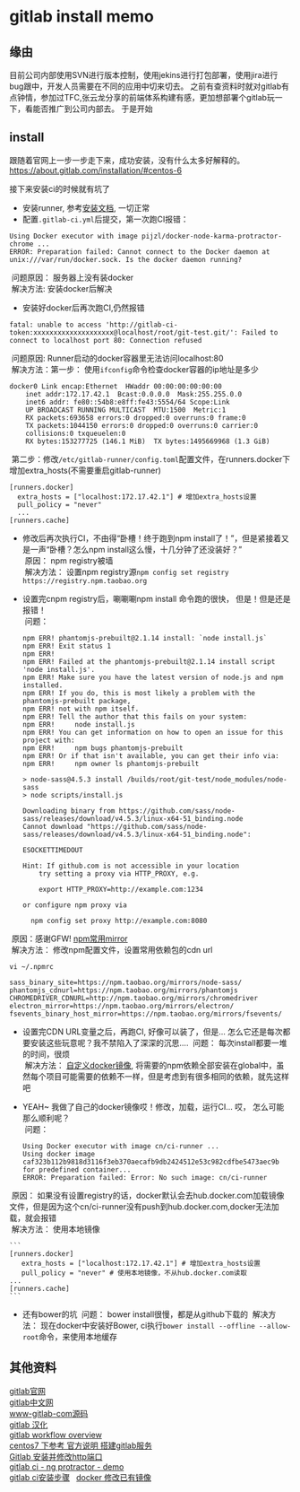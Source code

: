 # gitlab install memo
## 缘由
目前公司内部使用SVN进行版本控制，使用jekins进行打包部署，使用jira进行bug跟中，开发人员需要在不同的应用中切来切去。
之前有查资料时就对gitlab有点钟情，参加过TFC,张云龙分享的前端体系构建有感，更加想部署个gitlab玩一下，看能否推广到公司内部去。
于是开始

## install
跟随着官网上一步一步走下来，成功安装，没有什么太多好解释的。   
https://about.gitlab.com/installation/#centos-6

接下来安装ci的时候就有坑了   
- 安装runner, 参考[安装文档](https://docs.gitlab.com/runner/install/linux-repository.html), 一切正常   
- 配置`.gitlab-ci.yml`后提交，第一次跑CI报错：   
```
Using Docker executor with image pijzl/docker-node-karma-protractor-chrome ...   
ERROR: Preparation failed: Cannot connect to the Docker daemon at unix:///var/run/docker.sock. Is the docker daemon running?
```
  问题原因： 服务器上没有装docker   
  解决方法: 安装docker后解决   
- 安装好docker后再次跑CI,仍然报错   
```
fatal: unable to access 'http://gitlab-ci-token:xxxxxxxxxxxxxxxxxxxx@localhost/root/git-test.git/': Failed to connect to localhost port 80: Connection refused
```
  问题原因: Runner启动的docker容器里无法访问localhost:80   
  解决方法：第一步： 使用`ifconfig`命令检查docker容器的ip地址是多少  
  
```
docker0 Link encap:Ethernet  HWaddr 00:00:00:00:00:00
    inet addr:172.17.42.1  Bcast:0.0.0.0  Mask:255.255.0.0
    inet6 addr: fe80::54b8:e8ff:fe43:5554/64 Scope:Link
    UP BROADCAST RUNNING MULTICAST  MTU:1500  Metric:1
    RX packets:693658 errors:0 dropped:0 overruns:0 frame:0
    TX packets:1044150 errors:0 dropped:0 overruns:0 carrier:0
    collisions:0 txqueuelen:0 
    RX bytes:153277725 (146.1 MiB)  TX bytes:1495669968 (1.3 GiB)
```   
  
  第二步：修改`/etc/gitlab-runner/config.toml`配置文件，在runners.docker下增加extra_hosts(不需要重启gitlab-runner)   
```
[runners.docker]
  extra_hosts = ["localhost:172.17.42.1"] # 增加extra_hosts设置
  pull_policy = "never"
  ...
[runners.cache]
```
  
- 修改后再次执行CI，不由得“卧槽！终于跑到npm install了！”，但是紧接着又是一声“卧槽？怎么npm install这么慢，十几分钟了还没装好？”   
  原因： npm registry被墙   
  解决方法： 设置npm registry源`npm config set registry https://registry.npm.taobao.org`   
- 设置完cnpm registry后，唰唰唰npm install 命令跑的很快， 但是！但是还是报错！   
  问题：  
  
    ```
    npm ERR! phantomjs-prebuilt@2.1.14 install: `node install.js`
    npm ERR! Exit status 1
    npm ERR! 
    npm ERR! Failed at the phantomjs-prebuilt@2.1.14 install script 'node install.js'.
    npm ERR! Make sure you have the latest version of node.js and npm installed.
    npm ERR! If you do, this is most likely a problem with the phantomjs-prebuilt package,
    npm ERR! not with npm itself.
    npm ERR! Tell the author that this fails on your system:
    npm ERR!     node install.js
    npm ERR! You can get information on how to open an issue for this project with:
    npm ERR!     npm bugs phantomjs-prebuilt
    npm ERR! Or if that isn't available, you can get their info via:
    npm ERR!     npm owner ls phantomjs-prebuilt
    ```
  
    ```
    > node-sass@4.5.3 install /builds/root/git-test/node_modules/node-sass
    > node scripts/install.js
    
    Downloading binary from https://github.com/sass/node-sass/releases/download/v4.5.3/linux-x64-51_binding.node
    Cannot download "https://github.com/sass/node-sass/releases/download/v4.5.3/linux-x64-51_binding.node": 
    
    ESOCKETTIMEDOUT
    
    Hint: If github.com is not accessible in your location
        try setting a proxy via HTTP_PROXY, e.g. 
    
        export HTTP_PROXY=http://example.com:1234
    
    or configure npm proxy via
    
      npm config set proxy http://example.com:8080
    ```
  原因：感谢GFW! [npm常用mirror](https://segmentfault.com/a/1190000004690758)   
  解决方法： 修改npm配置文件，设置常用依赖包的cdn url   
  
   ```
   vi ~/.npmrc

   sass_binary_site=https://npm.taobao.org/mirrors/node-sass/
   phantomjs_cdnurl=https://npm.taobao.org/mirrors/phantomjs
   CHROMEDRIVER_CDNURL=http://npm.taobao.org/mirrors/chromedriver
   electron_mirror=https://npm.taobao.org/mirrors/electron/
   fsevents_binary_host_mirror=https://npm.taobao.org/mirrors/fsevents/
   ```
  
- 设置完CDN URL变量之后，再跑CI, 好像可以装了，但是... 怎么它还是每次都要安装这些玩意呢？我不禁陷入了深深的沉思....
  问题： 每次install都要一堆的时间，很烦   
  解决方法： [自定义docker镜像](http://edu.cnzz.cn/201509/96952310.shtml), 将需要的npm依赖全部安装在global中，虽然每个项目可能需要的依赖不一样，但是考虑到有很多相同的依赖，就先这样吧   
- YEAH~ 我做了自己的docker镜像哎！修改，加载，运行CI... 哎， 怎么可能那么顺利呢？   
  问题：   
  
  ```
  Using Docker executor with image cn/ci-runner ...
  Using docker image caf323b112b9818d3116f3eb370aecafb9db2424512e53c982cdfbe5473aec9b for predefined container...
  ERROR: Preparation failed: Error: No such image: cn/ci-runner
  ```
  原因： 如果没有设置registry的话，docker默认会去hub.docker.com加载镜像文件，但是因为这个cn/ci-runner没有push到hub.docker.com,docker无法加载，就会报错   
  解决方法： 使用本地镜像   
  
    ```
    [runners.docker]
       extra_hosts = ["localhost:172.17.42.1"] # 增加extra_hosts设置
       pull_policy = "never" # 使用本地镜像，不从hub.docker.com读取
    ...
    [runners.cache]
    ```
- 还有bower的坑
  问题： bower install很慢，都是从github下载的
  解决方法： 现在docker中安装好Bower, ci执行`bower install --offline --allow-root`命令，来使用本地缓存

## 其他资料
[gitlab官网](https://gitlab.com/)   
[gitlab中文网](https://docs.gitlab.com.cn)   
[www-gitlab-com源码](https://gitlab.com/gitlab-com/www-gitlab-com/tree/master)   
[gitlab 汉化](http://www.ywlinux.com/archives/166)   
[gitlab workflow overview](https://www.gitlab.com.cn/2016/10/25/gitlab-workflow-an-overview/)   
[centos7 下参考 官方说明 搭建gitlab服务](https://segmentfault.com/a/1190000008291730)   
[Gitlab 安装并修改http端口](https://low.bi/ubuntu-gitlab/)   
[gitlab ci - ng protractor - demo](https://gitlab.com/planet-innovation/gitlab-ci-angular-webapp)   
[gitlab ci安装步骤](http://www.tuicool.com/articles/iqUzMrq)   
[docker 修改已有镜像](http://edu.cnzz.cn/201509/96952310.shtml)   
